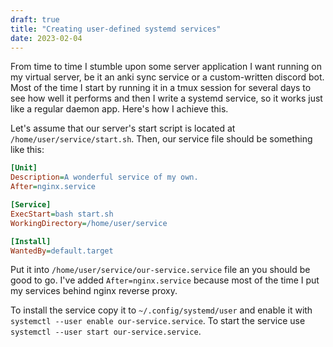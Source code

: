 ```yaml
---
draft: true
title: "Creating user-defined systemd services"
date: 2023-02-04
---
```


From time to time I stumble upon some server application I want running on my
virtual server, be it an anki sync service or a custom-written discord bot. Most
of the time I start by running it in a tmux session for several days to see how
well it performs and then I write a systemd service, so it works just like a
regular daemon app. Here's how I achieve this.

Let's assume that our server's start script is located at
`/home/user/service/start.sh`. Then, our service file should be something like
this:

```ini
[Unit]
Description=A wonderful service of my own.
After=nginx.service

[Service]
ExecStart=bash start.sh
WorkingDirectory=/home/user/service

[Install]
WantedBy=default.target
```

Put it into `/home/user/service/our-service.service` file an you should be good
to go. I've added `After=nginx.service` because most of the time I put my
services behind nginx reverse proxy.

To install the service copy it to `~/.config/systemd/user` and enable it with
`systemctl --user enable our-service.service`. To start the service use
`systemctl --user start our-service.service`.
